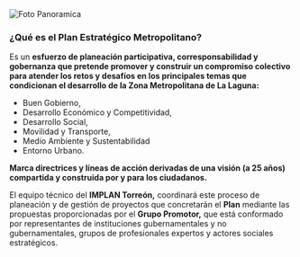 
<img class="img-responsive contenido-imagen" src="introduccion/banner.jpg" alt="Foto Panoramica">

### ¿Qué es el Plan Estratégico Metropolitano?

Es un **esfuerzo de planeación participativa, corresponsabilidad y gobernanza que pretende promover y construir un compromiso colectivo para atender los retos y desafíos en los principales temas que condicionan el desarrollo de la Zona Metropolitana de La Laguna:**

* Buen Gobierno,
* Desarrollo Económico y Competitividad,
* Desarrollo Social,
* Movilidad y Transporte,
* Medio Ambiente y Sustentabilidad
* Entorno Urbano.

**Marca directrices y líneas de acción derivadas de una visión (a 25 años) compartida y construida por y para los ciudadanos.**

El equipo técnico del **IMPLAN Torreón,** coordinará este proceso de planeación y de gestión de proyectos que concretarán el **Plan** mediante las propuestas proporcionadas por el **Grupo Promotor,** que está conformado por representantes de instituciones gubernamentales y no gubernamentales, grupos de profesionales expertos y actores sociales estratégicos.

